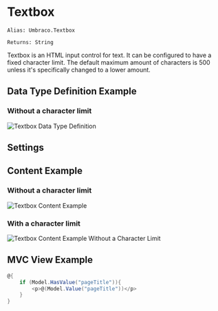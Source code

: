 # Textbox

`Alias: Umbraco.Textbox`

`Returns: String`

Textbox is an HTML input control for text. It can be configured to have a fixed character limit. The default maximum amount of characters is 500 unless it's specifically changed to a lower amount.

## Data Type Definition Example

### Without a character limit

![Textbox Data Type Definition](images/Textbox-Setup-v8.png)

## Settings

## Content Example

### Without a character limit

![Textbox Content Example](images/Textbox-Content-v8.png)

### With a character limit

![Textbox Content Example Without a Character Limit](images/Textbox-Content-Limit-v8.png)

## MVC View Example

```csharp
@{
    if (Model.HasValue("pageTitle")){
        <p>@(Model.Value("pageTitle"))</p>
    }
}
```
